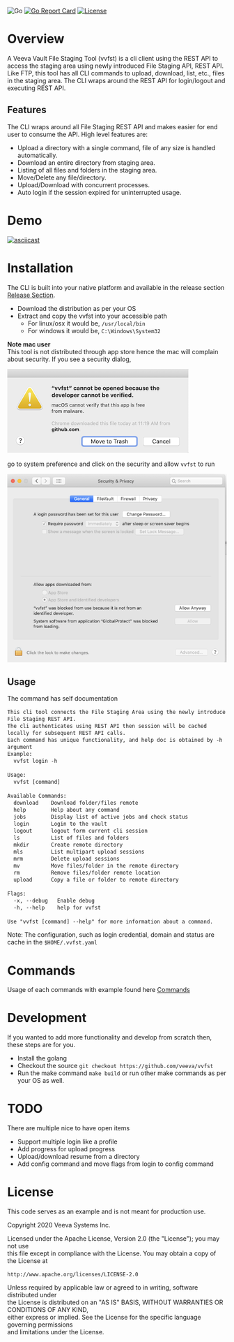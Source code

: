 
![Go](https://github.com/veeva/vvfst/workflows/Go/badge.svg?branch=main) [![Go Report Card](https://goreportcard.com/badge/github.com/veeva/vvfst)](https://goreportcard.com/report/github.com/veeva/vvfst) [![License](https://img.shields.io/badge/License-Apache%202.0-blue.svg)](https://github.com/veeva/vvfst/blob/main/LICENSE)  
  
  
# Overview  
  
A Veeva Vault File Staging Tool (vvfst) is a cli client using the REST API to access the staging area using newly introduced File Staging API, REST API.  Like FTP, this tool has all CLI commands to upload, download, list, etc., files in the staging area.  The CLI wraps around the REST API for login/logout and executing REST API.  
  
## Features  
The CLI wraps around all File Staging REST API and makes easier for end user to consume the API.  High level features are:  
  
* Upload a directory with a single command, file of any size is handled automatically.  
* Download an entire directory from staging area.  
* Listing of all files and folders in the staging area.  
* Move/Delete any file/directory.  
* Upload/Download with concurrent processes.  
* Auto login if the session expired for uninterrupted usage.  

# Demo
[![asciicast](https://asciinema.org/a/iWzJve3MUH69EpFZZZqmlHas5.svg)](https://asciinema.org/a/iWzJve3MUH69EpFZZZqmlHas5)
  
# Installation  
The CLI is built into your native platform and available in the release section [Release Section](https://github.com/veeva/vvfst/releases).  

* Download the distribution as per your OS 
* Extract and copy the vvfst into your accessible path
	* For linux/osx it would be, `/usr/local/bin`
	* For windows it would be, `C:\Windows\System32`
	
**Note mac user**  
  This tool is not distributed through app store hence the mac will complain about security.  If you see a security dialog,
  
  ![Security Warning](https://github.com/veeva/vvfst/blob/main/security-warning.png)
  
  go to system preference and click on the security and allow `vvfst` to run
  
  ![Unblock Security warning](https://github.com/veeva/vvfst/blob/main/security-allow.png)
  	
  
## Usage  
The command has self documentation  
```  
This cli tool connects the File Staging Area using the newly introduce File Staging REST API.
The cli authenticates using REST API then session will be cached locally for subsequent REST API calls.
Each command has unique functionality, and help doc is obtained by -h argument
Example:
  vvfst login -h

Usage:
  vvfst [command]

Available Commands:
  download    Download folder/files remote
  help        Help about any command
  jobs        Display list of active jobs and check status
  login       Login to the vault
  logout      logout form current cli session
  ls          List of files and folders
  mkdir       Create remote directory
  mls         List multipart upload sessions
  mrm         Delete upload sessions
  mv          Move files/folder in the remote directory
  rm          Remove files/folder remote location
  upload      Copy a file or folder to remote directory

Flags:
  -x, --debug   Enable debug
  -h, --help    help for vvfst

Use "vvfst [command] --help" for more information about a command.
```  
  
Note: 
The configuration, such as login credential, domain and status are cache in the `$HOME/.vvfst.yaml`

# Commands
Usage of each commands with example found here [Commands](https://github.com/veeva/vvfst/blob/main/commands.md)

  
# Development  
If you wanted to add more functionality and develop from scratch then, these steps are for you.

* Install the golang 
* Checkout the source `git checkout https://github.com/veeva/vvfst`
* Run the make command `make build` or run other make commands as per your OS as well.
  

# TODO 
There are multiple nice to have open items

* Support multiple login like a profile
* Add progress for upload progress
* Upload/download resume from a directory
* Add config command and move flags from login to config command


  
# License  
This code serves as an example and is not meant for production use.  
  
Copyright 2020 Veeva Systems Inc.  
  
Licensed under the Apache License, Version 2.0 (the "License"); you may not use  
this file except in compliance with the License. You may obtain a copy of the License at  
  
```  
http://www.apache.org/licenses/LICENSE-2.0  
```  
  
Unless required by applicable law or agreed to in writing, software distributed under  
the License is distributed on an "AS IS" BASIS, WITHOUT WARRANTIES OR CONDITIONS OF ANY KIND,  
either express or implied. See the License for the specific language governing permissions  
and limitations under the License.
